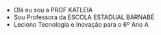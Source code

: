 - Olá eu sou a PROF KATLEIA
- Sou Professora da ESCOLA ESTADUAL BARNABÉ
- Leciono Tecnologia e Inovação para o 6º Ano A

<!---
PROFKATLEIA/PROFKATLEIA is a ✨ special ✨ repository because its `README.md` (this file) appears on your GitHub profile.
You can click the Preview link to take a look at your changes.
--->
